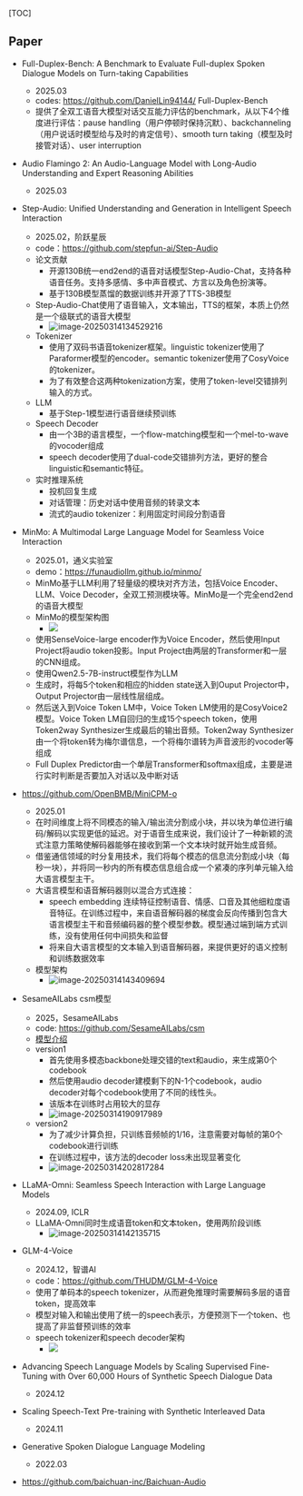 [TOC]





## Paper

- Full-Duplex-Bench: A Benchmark to Evaluate Full-duplex Spoken Dialogue Models on Turn-taking Capabilities
  - 2025.03
  - codes: https://github.com/DanielLin94144/ Full-Duplex-Bench
  - 提供了全双工语音大模型对话交互能力评估的benchmark，从以下4个维度进行评估：pause handling（用户停顿时保持沉默）、backchanneling（用户说话时模型给与及时的肯定信号）、smooth turn taking（模型及时接管对话）、user interruption
  
- Audio Flamingo 2: An Audio-Language Model with Long-Audio Understanding and Expert Reasoning Abilities
  - 2025.03
  
- Step-Audio: Unified Understanding and Generation in Intelligent Speech Interaction
  - 2025.02，阶跃星辰
  - code：https://github.com/stepfun-ai/Step-Audio
  - 论文贡献
    - 开源130B统一end2end的语音对话模型Step-Audio-Chat，支持各种语音任务。支持多感情、多中声音模式、方言以及角色扮演等。
    - 基于130B模型蒸馏的数据训练并开源了TTS-3B模型
  - Step-Audio-Chat使用了语音输入，文本输出，TTS的框架，本质上仍然是一个级联式的语音大模型
    - ![image-20250314134529216](../../assets/StepAudio.png)
  - Tokenizer
    - 使用了双码书语音tokenizer框架。linguistic tokenizer使用了Paraformer模型的encoder。semantic tokenizer使用了CosyVoice的tokenizer。
    - 为了有效整合这两种tokenization方案，使用了token-level交错排列输入的方式。
  - LLM
    - 基于Step-1模型进行语音继续预训练
  - Speech Decoder
    - 由一个3B的语言模型，一个flow-matching模型和一个mel-to-wave的vocoder组成
    - speech decoder使用了dual-code交错排列方法，更好的整合linguistic和semantic特征。
  - 实时推理系统
    - 投机回复生成
    - 对话管理：历史对话中使用音频的转录文本
    - 流式的audio tokenizer：利用固定时间段分割语音
  
- MinMo: A Multimodal Large Language Model for Seamless Voice Interaction
  - 2025.01，通义实验室
  - demo：https://funaudiollm.github.io/minmo/
  - MinMo基于LLM利用了轻量级的模块对齐方法，包括Voice Encoder、LLM、Voice Decoder，全双工预测模块等。MinMo是一个完全end2end的语音大模型
  - MinMo的模型架构图
    - ![](../../assets/MinMo.png)
  - 使用SenseVoice-large encoder作为Voice Encoder，然后使用Input Project将audio token投影。Input Project由两层的Transformer和一层的CNN组成。
  - 使用Qwen2.5-7B-instruct模型作为LLM
  - 生成时，将每5个token和相应的hidden state送入到Ouput Projector中，Output Projector由一层线性层组成。
  - 然后送入到Voice Token LM中，Voice Token LM使用的是CosyVoice2模型。Voice Token LM自回归的生成15个speech token，使用Token2way Synthesizer生成最后的输出音频。Token2way Synthesizer由一个将token转为梅尔谱信息，一个将梅尔谱转为声音波形的vocoder等组成
  - Full Duplex Predictor由一个单层Transformer和softmax组成，主要是进行实时判断是否要加入对话以及中断对话
  
- https://github.com/OpenBMB/MiniCPM-o
  
  - 2025.01
  - 在时间维度上将不同模态的输入/输出流分割成小块，并以块为单位进行编码/解码以实现更低的延迟。对于语音生成来说，我们设计了一种新颖的流式注意力策略使解码器能够在接收到第一个文本块时就开始生成音频。
  - 借鉴通信领域的时分复用技术，我们将每个模态的信息流分割成小块（每秒一块），并将同一秒内的所有模态信息组合成一个紧凑的序列单元输入给大语言模型主干。
  - 大语言模型和语音解码器则以混合方式连接：
    - speech embedding 连续特征控制语音、情感、口音及其他细粒度语音特征。在训练过程中，来自语音解码器的梯度会反向传播到包含大语言模型主干和音频编码器的整个模型参数。模型通过端到端方式训练，没有使用任何中间损失和监督
    - 将来自大语言模型的文本输入到语音解码器，来提供更好的语义控制和训练数据效率
  - 模型架构
    - ![image-20250314143409694](../../assets/MIniCPT-o.png)
  
  
  
- SesameAILabs csm模型
  
  - 2025，SesameAILabs 
  - code: https://github.com/SesameAILabs/csm
  - [模型介绍](https://www.sesame.com/research/crossing_the_uncanny_valley_of_voice)
  - version1
    - 首先使用多模态backbone处理交错的text和audio，来生成第0个codebook
    - 然后使用audio decoder建模剩下的N-1个codebook，audio decoder对每个codebook使用了不同的线性头。
    - 该版本在训练时占用较大的显存
    - ![image-20250314190917989](../../assets/csm01.png)
  - version2
    - 为了减少计算负担，只训练音频帧的1/16，注意需要对每帧的第0个codebook进行训练
    - 在训练过程中，该方法的decoder loss未出现显著变化
    - ![image-20250314202817284](../../assets/csm02.png)
  
- LLaMA-Omni: Seamless Speech Interaction with Large Language Models

  - 2024.09, ICLR
  - LLaMA-Omni同时生成语音token和文本token，使用两阶段训练
    - ![image-20250314142135715](../../assets/LLaMA-Omni.png)

- GLM-4-Voice
  - 2024.12，智谱AI
  - code：https://github.com/THUDM/GLM-4-Voice
  - 使用了单码本的speech tokenizer，从而避免推理时需要解码多层的语音token，提高效率
  - 模型对输入和输出使用了统一的speech表示，方便预测下一个token、也提高了非监督预训练的效率
  - speech tokenizer和speech decoder架构
    - ![](../../assets/glm4-voice-tokenizer-decoder.png)

- Advancing Speech Language Models by Scaling Supervised Fine-Tuning with Over 60,000 Hours of Synthetic Speech Dialogue Data
  - 2024.12

- Scaling Speech-Text Pre-training with Synthetic Interleaved Data
  - 2024.11

- Generative Spoken Dialogue Language Modeling
  - 2022.03

- https://github.com/baichuan-inc/Baichuan-Audio